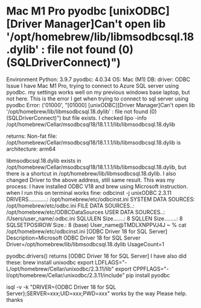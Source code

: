 
# Mac M1 Pro pyodbc [unixODBC][Driver Manager]Can't open lib '/opt/homebrew/lib/libmsodbcsql.18.dylib' : file not found (0) (SQLDriverConnect)")

Environment
Python: 3.9.7
pyodbc: 4.0.34
OS: Mac (M1)
DB:
driver: ODBC
Issue
I have Mac M1 Pro, trying to connect to Azure SQL server using pyodbc. my settings works well on my previous windows base laptop, but not here. This is the error I get when trying to connect to sql server using pyodbc
Error: ('01000', "[01000] [unixODBC][Driver Manager]Can't open lib '/opt/homebrew/lib/libmsodbcsql.18.dylib' : file not found (0) (SQLDriverConnect)")
but file exists.
I checked
lipo -info /opt/homebrew/Cellar/msodbcsql18/18.1.1.1/lib/libmsodbcsql.18.dylib

returns:
Non-fat file: /opt/homebrew/Cellar/msodbcsql18/18.1.1.1/lib/libmsodbcsql.18.dylib is architecture: arm64

libmsodbcsql.18.dylib exists in /opt/homebrew/Cellar/msodbcsql18/18.1.1.1/lib/libmsodbcsql.18.dylib, but there is a shortcut in /opt/homebrew/lib/libmsodbcsql.18.dylib. I also changed Driver to the above address, still same result.
This was my process:
I have installed ODBC V18 and brew using Microsoft instruction. when I run this on terminal works fine:
odbcinst -j
unixODBC 2.3.11
DRIVERS............: /opt/homebrew/etc/odbcinst.ini
SYSTEM DATA SOURCES: /opt/homebrew/etc/odbc.ini
FILE DATA SOURCES..: /opt/homebrew/etc/ODBCDataSources
USER DATA SOURCES..: /Users/user_name/.odbc.ini
SQLULEN Size.......: 8
SQLLEN Size........: 8
SQLSETPOSIROW Size.: 8
(base) User_name@TMDLXNPPVJ4J ~ % cat /opt/homebrew/etc/odbcinst.ini
[ODBC Driver 18 for SQL Server]
Description=Microsoft ODBC Driver 18 for SQL Server
Driver=/opt/homebrew/lib/libmsodbcsql.18.dylib
UsageCount=1

pyodbc.drivers() returns [ODBC Driver 18 for SQL Server]
I have also did these:
brew install unixodbc
export LDFLAGS="-L/opt/homebrew/Cellar/unixodbc/2.3.11/lib"
export CPPFLAGS="-I/opt/homebrew/Cellar/unixodbc/2.3.11/include"
pip install pyodbc

isql -v -k "DRIVER={ODBC Driver 18 for SQL Server};SERVER=xxx;UID=xxx;PWD=xxx" works by the way
Please help. thanks

        